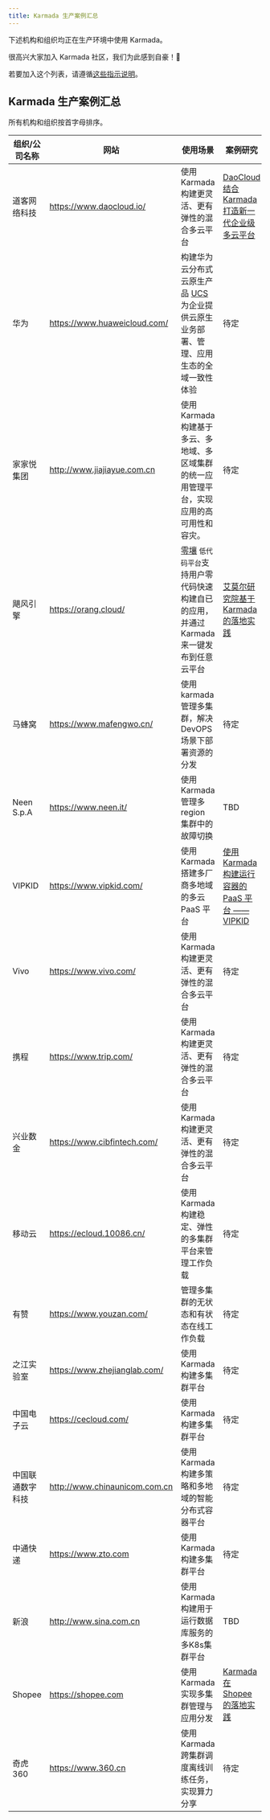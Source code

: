 ```yaml
---
title: Karmada 生产案例汇总
---
```

下述机构和组织均正在生产环境中使用 Karmada。

很高兴大家加入 Karmada 社区，我们为此感到自豪！💖

若要加入这个列表，请遵循[这些指示说明](https://github.com/karmada-io/website/tree/main/adopters/README.md)。

## Karmada 生产案例汇总

所有机构和组织按首字母排序。


| 组织/公司名称    | 网站                            | 使用场景                                                                                           | 案例研究                                              |
|------------|-------------------------------|------------------------------------------------------------------------------------------------|---------------------------------------------------|
| 道客网络科技     | https://www.daocloud.io/      | 使用 Karmada 构建更灵活、更有弹性的混合多云平台                                                                   | [DaoCloud结合Karmada打造新一代企业级多云平台](daocloud.md)      |
| 华为         | https://www.huaweicloud.com/  | 构建华为云分布式云原生产品 [UCS](https://www.huaweicloud.com/product/ucs.html) 为企业提供云原生业务部署、管理、应用生态的全域一致性体验 | 待定                                                |
| 家家悦集团      | http://www.jiajiayue.com.cn   | 使用 Karmada 构建基于多云、多地域、多区域集群的统一应用管理平台，实现应用的高可用性和容灾。                                             | 待定                                                |
| 飓风引擎       | https://orang.cloud/          | [零壤](https://orang.cloud/) `低代码平台`支持用户零代码快速构建自已的应用，并通过Karmada来一键发布到任意云平台                       | [艾莫尔研究院基于 Karmada 的落地实践](ci123.md)                |
| 马蜂窝        | https://www.mafengwo.cn/      | 使用 karmada 管理多集群，解决 DevOPS 场景下部署资源的分发                                                          | 待定                                                |
| Neen S.p.A | https://www.neen.it/          | 使用 Karmada 管理多 region 集群中的故障切换                                                                 | TBD                                               |
| VIPKID     | https://www.vipkid.com/       | 使用 Karmada 搭建多厂商多地域的多云 PaaS 平台                                                                 | [使用 Karmada 构建运行容器的 PaaS 平台 —— VIPKID](vipkid.md) |
| Vivo       | https://www.vivo.com/         | 使用 Karmada 构建更灵活、更有弹性的混合多云平台                                                                   | 待定                                                |
| 携程         | https://www.trip.com/         | 使用 Karmada 构建更灵活、更有弹性的混合多云平台                                                                   | 待定                                                |
| 兴业数金       | https://www.cibfintech.com/   | 使用 Karmada 构建更灵活、更有弹性的混合多云平台                                                                   | 待定                                                |
| 移动云        | https://ecloud.10086.cn/      | 使用 Karmada 构建稳定、弹性的多集群平台来管理工作负载                                                                | 待定                                                |
| 有赞         | https://www.youzan.com/       | 管理多集群的无状态和有状态在线工作负载                                                                            | 待定                                                |
| 之江实验室      | https://www.zhejianglab.com/  | 使用 Karmada 构建多集群平台                                                                             | 待定                                                |
| 中国电子云      | https://cecloud.com/          | 使用 Karmada 构建多集群平台                                                                             | 待定                                                |
| 中国联通数字科技   | http://www.chinaunicom.com.cn | 使用 Karmada 构建多策略和多地域的智能分布式容器平台                                                                 | 待定                                                |
| 中通快递       | https://www.zto.com           | 使用 Karmada 构建多集群平台                                                                             | 待定                                                |
| 新浪         | http://www.sina.com.cn        | 使用Karmada构建用于运行数据库服务的多K8s集群平台                                                                  | TBD                                               |
|Shopee       | https://shopee.com             | 使用 Karmada 实现多集群管理与应用分发                                                                        |  [Karmada 在 Shopee 的落地实践](https://www.youtube.com/watch?v=jZg6TmyciyI )|
| 奇虎 360 | https://www.360.cn | 使用 Karmada 跨集群调度离线训练任务，实现算力分享 | 待定 |
